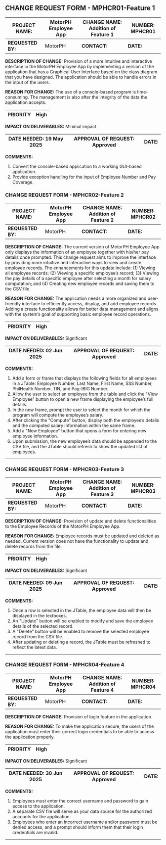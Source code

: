 ## CHANGE REQUEST FORM - MPHCR01-Feature 1

| **PROJECT NAME:** | MotorPH Employee App | **CHANGE NAME:** Addition of Feature 1 | **NUMBER:** MPHCR01 |
| ----------------------- | -------------------- | -------------------------------------------- | ------------------------- |
| **REQUESTED BY:** | MotorPH              | **CONTACT:**                           | **DATE:**           |

**DESCRIPTION OF CHANGE:**
Provision of a more intuitive and interactive interface in the MotorPH Employee App by implementing a version of the application that has a Graphical User Interface based on the class diagram that you have designed. The application should be able to handle errors in the input of the users.

**REASON FOR CHANGE:**
The use of a console-based program is time-consuming. The management is also after the integrity of the data the application accepts.

| **PRIORITY** | High |
| ------------------ | ---- |

**IMPACT ON DELIVERABLES:**
Minimal impact

| **DATE NEEDED:** 19 May 2025 | **APPROVAL OF REQUEST:** Approved | **DATE:** |
| ---------------------------------- | --------------------------------------- | --------------- |

**COMMENTS:**

1. Convert the console-based application to a working GUI-based application.
2. Provide exception handling for the input of Employee Number and Pay Coverage.

### CHANGE REQUEST FORM - MPHCR02-Feature 2

| **PROJECT NAME:** | MotorPH Employee App | **CHANGE NAME:** Addition of Feature 2 | **NUMBER:** MPHCR02 |
| ----------------------- | -------------------- | -------------------------------------------- | ------------------------- |
| **REQUESTED BY:** | MotorPH              | **CONTACT:**                           | **DATE:**           |

**DESCRIPTION OF CHANGE:**
The current version of MotorPH Employee App only displays the information of an employee together with his/her pay details once prompted. This change request aims to improve the interface by providing more intuitive and interactive ways to view and create employee records. The enhancements for this update include:
(1) Viewing all employee records;
(2) Viewing a specific employee’s record;
(3) Viewing the pay details of a specific employee after selecting a month for salary computation; and
(4) Creating new employee records and saving them to the CSV file.

**REASON FOR CHANGE:**
The application needs a more organized and user-friendly interface to efficiently access, display, and add employee records. Adding a create functionality allows for better data management and aligns with the system’s goal of supporting basic employee record operations.

| **PRIORITY** | High |
| ------------------ | ---- |

**IMPACT ON DELIVERABLES:**
Significant

| **DATE NEEDED:** 02 Jun 2025 | **APPROVAL OF REQUEST:** Approved | **DATE:** |
| ---------------------------------- | --------------------------------------- | --------------- |

**COMMENTS:**

1. Add a form or frame that displays the following fields for all employees in a JTable: Employee Number, Last Name, First Name, SSS Number, PhilHealth Number, TIN, and Pag-IBIG Number.
2. Allow the user to select an employee from the table and click the "View Employee" button to open a new frame displaying the employee’s full details.
3. In the new frame, prompt the user to select the month for which the program will compute the employee’s salary.
4. After clicking the "Compute" button, display both the employee’s details and the computed salary information within the same frame.
5. Add a "New Employee" button that opens a form for entering new employee information.
6. Upon submission, the new employee’s data should be appended to the CSV file, and the JTable should refresh to show the updated list of employees.

---

### CHANGE REQUEST FORM - MPHCR03-Feature 3

| **PROJECT NAME:** | MotorPH Employee App | **CHANGE NAME:** Addition of Feature 3 | **NUMBER:** MPHCR03 |
| ----------------------- | -------------------- | -------------------------------------------- | ------------------------- |
| **REQUESTED BY:** | MotorPH              | **CONTACT:**                           | **DATE:**           |

**DESCRIPTION OF CHANGE:**
Provision of update and delete functionalities to the Employee Records of the MotorPH Employee App.

**REASON FOR CHANGE:**
Employee records must be updated and deleted as needed. Current version does not have the functionality to update and delete records from the file.

| **PRIORITY** | High |
| ------------------ | ---- |

**IMPACT ON DELIVERABLES:**
Significant

| **DATE NEEDED:** 09 Jun 2025 | **APPROVAL OF REQUEST:** Approved | **DATE:** |
| ---------------------------------- | --------------------------------------- | --------------- |

**COMMENTS:**

1. Once a row is selected in the JTable, the employee data will then be displayed in the textboxes.
2. An "Update" button will be enabled to modify and save the employee details of the selected record.
3. A "Delete" button will be enabled to remove the selected employee record from the CSV file.
4. After updating or deleting a record, the JTable must be refreshed to reflect the latest data.

---

### CHANGE REQUEST FORM - MPHCR04-Feature 4

| **PROJECT NAME:** | MotorPH Employee App | **CHANGE NAME:** Addition of Feature 4 | **NUMBER:** MPHCR04 |
| ----------------------- | -------------------- | -------------------------------------------- | ------------------------- |
| **REQUESTED BY:** | MotorPH              | **CONTACT:**                           | **DATE:**           |

**DESCRIPTION OF CHANGE:**
Provision of login feature in the application.

**REASON FOR CHANGE:**
To make the application secure, the users of the application must enter their correct login credentials to be able to access the application properly.

| **PRIORITY** | High |
| ------------------ | ---- |

**IMPACT ON DELIVERABLES:**
Significant

| **DATE NEEDED:** 30 Jun 2025 | **APPROVAL OF REQUEST:** Approved | **DATE:** |
| ---------------------------------- | --------------------------------------- | --------------- |

**COMMENTS:**

1. Employees must enter the correct username and password to gain access to the application.
2. A separate CSV file will serve as your data source for the authorized accounts for the application.
3. Employees who enter an incorrect username and/or password must be denied access, and a prompt should inform them that their login credentials are invalid.

---
